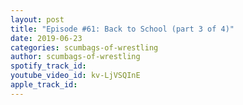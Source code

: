 ```yaml
---
layout: post
title: "Episode #61: Back to School (part 3 of 4)"
date: 2019-06-23
categories: scumbags-of-wrestling
author: scumbags-of-wrestling
spotify_track_id: 
youtube_video_id: kv-LjVSQInE
apple_track_id: 
---
```

